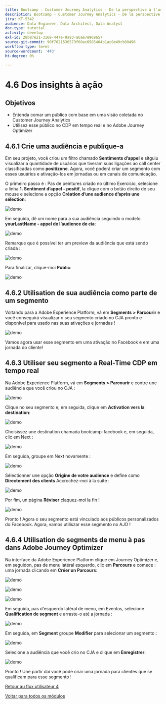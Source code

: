 ```yaml
---
title: Bootcamp - Customer Journey Analytics - De la perspective à l'action - Brésil
description: Bootcamp - Customer Journey Analytics - De la perspective à l'action - Brésil
jira: KT-5342
audience: Data Engineer, Data Architect, Data Analyst
doc-type: tutorial
activity: develop
exl-id: 28b87e21-3168-447e-9a93-a6ae7e969657
source-git-commit: 90f7621536573f60ac6585404b1ac0e49cb08496
workflow-type: tm+mt
source-wordcount: '443'
ht-degree: 0%

---
```


# 4.6 Dos insights à ação

## Objetivos

- Entenda comar um público com base em uma visão coletada no Customer Journey Analytics
- Utilisez esse público no CDP em tempo real e no Adobe Journey Optimizer

## 4.6.1 Crie uma audiência e publique-a

Em seu projeto, você criou um filtro chamado **Sentiments d’appel** e sitguiu visualizar a quantidade de usuários que tiveram suas ligações ao call center classificadas como **positizone**. Agora, você poderá criar um segmento com esses usuários e ativação-los em jornadas ou em canais de comunicação.

O primeiro passo é : Pas de peintures criado no último Exercício, selecione a linha **1. Sentiment d’appel - positif**, la clique com o botão direito de seu mouse e selecione a opção **Création d’une audience d’après une sélection**:

![demo](./images/aud1.png)

Em seguida, dê um nome para a sua audiência seguindo o modelo **yourLastName - appel de l’audience de cia**:

![demo](./images/aud2.png)

Remarque que é possível ter um preview da audiência que está sendo criada :

![demo](./images/aud3.png)

Para finalizar, clique-moi **Public**:

![demo](./images/aud4.png)

## 4.6.2 Utilisation de sua audiência como parte de um segmento

Voltando para a Adobe Experience Platform, vá em **Segments > Parcourir** e você conseguirá visualizar o seu segmento criado no CJA pronto e disponível para usado nas suas ativações e jornadas !

![demo](./images/aud5.png)

Vamos agora usar esse segmento em uma ativação no Facebook e em uma jornada do cliente!

## 4.6.3 Utiliser seu segmento a Real-Time CDP em tempo real

Na Adobe Experience Platform, vá em **Segments > Parcourir** e contre une audiência que você criou no CJA :

![demo](./images/aud6.png)

Clique no seu segmento e, em seguida, clique em **Activation vers la destination**:

![demo](./images/aud7.png)

Choisissez une destination chamada bootcamp-facebook e, em seguida, clic em Next :

![demo](./images/aud8.png)

Em seguida, groupe em Next novamente :

![demo](./images/aud9.png)

Sélectionner une opção **Origine de votre audience** e define como **Directement des clients** Accrochez-moi à la suite :

![demo](./images/aud10.png)

Por fim, un página **Réviser** claquez-moi la fin !

![demo](./images/aud11.png)

Pronto ! Agora o seu segmento está vinculado aos públicos personalizados do Facebook.
Agora, vamos utiliszar esse segmento no AJO !

## 4.6.4 Utilisation de segments de menu à pas dans Adobe Journey Optimizer

Na interface da Adobe Experience Platform clique em Journey Optimizer e, em seguidon, pas de menu latéral esquerdo, clic em **Parcours** e comece : uma jornada clicando em **Créer un Parcours**:

![demo](./images/aud20.png)

![demo](./images/aud21.png)

![demo](./images/aud22.png)

Em seguida, pas d&#39;esquerdo latéral de menu, em Eventos, selecione **Qualification de segment** e arraste-o até a jornada :

![demo](./images/aud23.png)

Em seguida, em **Segment** groupe **Modifier** para selecionar um segmento :

![demo](./images/aud24.png)

Selecione a audiência que você crio no CJA e clique em **Enregistrer**:

![demo](./images/aud25.png)

Pronto ! Une partir daí você pode criar uma jornada para clientes que se qualificam para esse segmento !

[Retour au flux utilisateur 4](./uc4.md)

[Voltar para todos os módulos](./../../overview.md)
